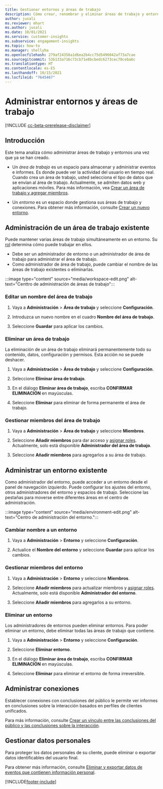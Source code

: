 ```yaml
---
title: Gestionar entornos y áreas de trabajo
description: Cómo crear, renombrar y eliminar áreas de trabajo y entornos.
author: jusali
ms.reviewer: mhart
ms.author: jusali
ms.date: 10/01/2021
ms.service: customer-insights
ms.subservice: engagement-insights
ms.topic: how-to
ms.manager: shellyha
ms.openlocfilehash: 279af24358a1d6ea2b4cc75d5496042af73a7cae
ms.sourcegitcommit: 53b133a716c73cb71e8bcbedc6273cec70ceba6c
ms.translationtype: HT
ms.contentlocale: es-ES
ms.lasthandoff: 10/15/2021
ms.locfileid: "7645467"
---
```

# <a name="manage-environments-and-workspaces"></a>Administrar entornos y áreas de trabajo

[!INCLUDE [cc-beta-prerelease-disclaimer](includes/cc-beta-prerelease-disclaimer.md)]

## <a name="overview"></a>Introducción

Este tema analiza cómo administrar áreas de trabajo y entornos una vez que ya se han creado. 

- Un *área de trabajo* es un espacio para almacenar y administrar eventos e informes. Es donde puede ver la actividad del usuario en tiempo real. Cuando crea un área de trabajo, usted selecciona el tipo de datos que se envían al área de trabajo. Actualmente, se admiten datos web y aplicaciones móviles. Para más información, vea [Crear un área de trabajo y agregar miembros](create-workspace.md).

- Un *entorno* es un espacio donde gestiona sus áreas de trabajo y conexiones. Para obtener más información, consulte [Crear un nuevo entorno](create-new-environment.md).

## <a name="manage-an-existing-workspace"></a>Administración de un área de trabajo existente

Puede mantener varias áreas de trabajo simultáneamente en un entorno. Su [rol](user-roles.md) determina cómo puede trabajar en ellos. 

 - Debe ser un administrador de entorno o un administrador de área de trabajo para administrar el área de trabajo.
 - Como administrador de área de trabajo, puede cambiar el nombre de las áreas de trabajo existentes o eliminarlas. 

:::image type="content" source="media/workspace-edit.png" alt-text="Centtro de administración de áreas de trabajo":::

### <a name="edit-a-workspace-name"></a>Editar un nombre del área de trabajo

1. Vaya a **Administración** > **Área de trabajo** y seleccione **Configuración**.

1. Introduzca un nuevo nombre en el cuadro **Nombre del área de trabajo**.

1. Seleccione **Guardar** para aplicar los cambios.

### <a name="delete-a-workspace"></a>Eliminar un área de trabajo

La eliminación de un área de trabajo eliminará permanentemente todo su contenido, datos, configuración y permisos. Esta acción no se puede deshacer.

1. Vaya a **Administración** > **Área de trabajo** y seleccione **Configuración**.

1. Seleccione **Eliminar área de trabajo**. 

1. En el diálogo **Eliminar área de trabajo**, escriba **CONFIRMAR ELIMINACIÓN** en mayúsculas. 

1. Seleccione **Eliminar** para eliminar de forma permanente el área de trabajo.

### <a name="manage-workspace-members"></a>Gestionar miembros del área de trabajo

1. Vaya a **Administración** > **Área de trabajo** y seleccione **Miembros**.

1. Seleccione **Añadir miembros** para dar acceso y [asignar roles](user-roles.md). Actualmente, solo está disponible **Administrador del área de trabajo**.

1. Seleccione **Añadir miembros** para agregarlos a su área de trabajo.

## <a name="manage-an-existing-environment"></a>Administrar un entorno existente

Como administrador del entorno, puede acceder a un entorno desde el panel de navegación izquierdo. Puede configurar los ajustes del entorno, otros administradores del entorno y espacios de trabajo. Seleccione las pestañas para moverse entre diferentes áreas en el centro de administración.

:::image type="content" source="media/environment-edit.png" alt-text="Centro de administración del entorno.":::

### <a name="rename-an-environment"></a>Cambiar nombre a un entorno

1. Vaya a **Administración** > **Entorno** y seleccione **Configuración**.

1. Actualice el **Nombre del entorno** y seleccione **Guardar** para aplicar los cambios.

### <a name="manage-environment-members"></a>Gestionar miembros del entorno

1. Vaya a **Administración** > **Entorno** y seleccione **Miembros**.

1. Seleccione **Añadir miembros** para actualizar miembros y [asignar roles](user-roles.md). Actualmente, solo está disponible **Administrador del entorno**.

1. Seleccione **Añadir miembros** para agregarlos a su entorno.

### <a name="delete-an-environment"></a>Eliminar un entorno

Los administradores de entornos pueden eliminar entornos. Para poder eliminar un entorno, debe eliminar todas las áreas de trabajo que contiene.

1. Vaya a **Administración** > **Entorno** y seleccione **Configuración**.

1. Seleccione **Eliminar entorno**. 

1. En el diálogo **Eliminar área de trabajo**, escriba **CONFIRMAR ELIMINACIÓN** en mayúsculas. 

1. Seleccione **Eliminar** para eliminar el entorno de forma irreversible.

## <a name="manage-connections"></a>Administrar conexiones

Establecer conexiones con conclusiones del público le permite ver informes en conclusiones sobre la interacción basados en perfiles de clientes unificados. 

Para más información, consulte [Crear un vínculo entre las conclusiones del público y las conclusiones sobre la interacción](integrate-audience-insights-engagement-insights.md).

## <a name="manage-personal-data"></a>Gestionar datos personales

Para proteger los datos personales de su cliente, puede eliminar o exportar datos identificables del usuario final.

Para obtener más información, consulte [Eliminar y exportar datos de eventos que contienen información personal](delete-export-personal-data.md).


[!INCLUDE[footer-include](../includes/footer-banner.md)]
